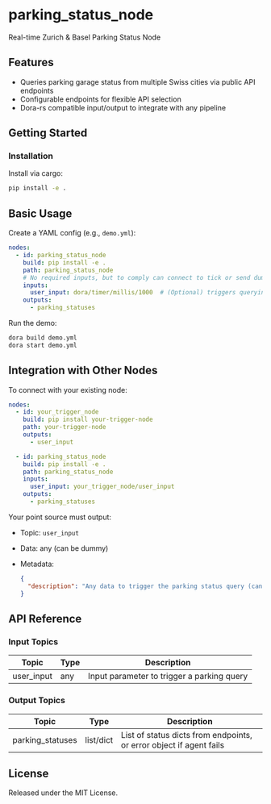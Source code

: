 # parking_status_node

Real-time Zurich & Basel Parking Status Node

## Features
- Queries parking garage status from multiple Swiss cities via public API endpoints
- Configurable endpoints for flexible API selection
- Dora-rs compatible input/output to integrate with any pipeline

## Getting Started

### Installation
Install via cargo:
```bash
pip install -e .
```

## Basic Usage

Create a YAML config (e.g., `demo.yml`):

```yaml
nodes:
  - id: parking_status_node
    build: pip install -e .
    path: parking_status_node
    # No required inputs, but to comply can connect to tick or send dummy if needed
    inputs:
      user_input: dora/timer/millis/1000  # (Optional) triggers querying every second
    outputs:
      - parking_statuses
```

Run the demo:

```bash
dora build demo.yml
dora start demo.yml
```


## Integration with Other Nodes

To connect with your existing node:

```yaml
nodes:
  - id: your_trigger_node
    build: pip install your-trigger-node
    path: your-trigger-node
    outputs:
      - user_input

  - id: parking_status_node
    build: pip install -e .
    path: parking_status_node
    inputs:
      user_input: your_trigger_node/user_input
    outputs:
      - parking_statuses
```

Your point source must output:

* Topic: `user_input`
* Data: any (can be dummy)
* Metadata:

  ```json
  {
    "description": "Any data to trigger the parking status query (can be an empty string or dict)"
  }
  ```

## API Reference

### Input Topics

| Topic      | Type   | Description                                       |
| ---------- | ------ | ------------------------------------------------- |
| user_input | any    | Input parameter to trigger a parking query        |

### Output Topics

| Topic            | Type      | Description                                                        |
| ---------------- | --------- | ------------------------------------------------------------------ |
| parking_statuses | list/dict | List of status dicts from endpoints, or error object if agent fails |


## License

Released under the MIT License.
